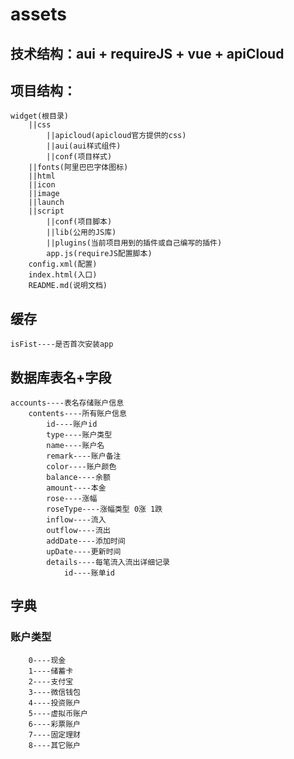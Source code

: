 # assets
## 技术结构：aui + requireJS + vue + apiCloud
## 项目结构：
    widget(根目录)
        ||css
            ||apicloud(apicloud官方提供的css)
            ||aui(aui样式组件)
            ||conf(项目样式)
        ||fonts(阿里巴巴字体图标)
        ||html
        ||icon
        ||image
        ||launch
        ||script
            ||conf(项目脚本)
            ||lib(公用的JS库)
            ||plugins(当前项目用到的插件或自己编写的插件)
            app.js(requireJS配置脚本)
        config.xml(配置)
        index.html(入口)
        README.md(说明文档)

## 缓存
    isFist----是否首次安装app
## 数据库表名+字段
    accounts----表名存储账户信息
        contents----所有账户信息
            id----账户id
            type----账户类型
            name----账户名
            remark----账户备注
            color----账户颜色
            balance----余额
            amount----本金
            rose----涨幅
            roseType----涨幅类型 0涨 1跌
            inflow----流入
            outflow----流出
            addDate----添加时间
            upDate----更新时间
            details----每笔流入流出详细记录
                id----账单id

## 字典
### 账户类型
        0----现金
        1----储蓄卡
        2----支付宝
        3----微信钱包
        4----投资账户
        5----虚拟币账户
        6----彩票账户
        7----固定理财
        8----其它账户
